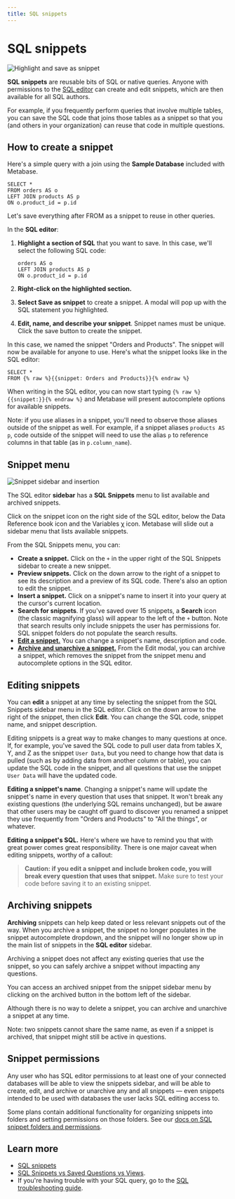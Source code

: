 ```yaml
---
title: SQL snippets
---
```


# SQL snippets

![Highlight and save as snippet](./images/sql-snippets/highlight_and_save_as_snippet.gif)

**SQL snippets** are reusable bits of SQL or native queries. Anyone with permissions to the [SQL editor](writing-sql.md) can create and edit snippets, which are then available for all SQL authors.

For example, if you frequently perform queries that involve multiple tables, you can save the SQL code that joins those tables as a snippet so that you (and others in your organization) can reuse that code in multiple questions.

## How to create a snippet

Here's a simple query with a join using the **Sample Database** included with Metabase.

```
SELECT *
FROM orders AS o
LEFT JOIN products AS p
ON o.product_id = p.id
```

Let's save everything after FROM as a snippet to reuse in other queries.

In the **SQL editor**:

1. **Highlight a section of SQL** that you want to save. In this case, we'll select the following SQL code:

    ```
    orders AS o
    LEFT JOIN products AS p
    ON o.product_id = p.id
    ```

2. **Right-click on the highlighted section.**
3. **Select Save as snippet** to create a snippet. A modal will pop up with the SQL statement you highlighted.
4. **Edit, name, and describe your snippet**. Snippet names must be unique. Click the save button to create the snippet.

In this case, we named the snippet "Orders and Products". The snippet will now be available for anyone to use. Here's what the snippet looks like in the SQL editor:

```
SELECT *
FROM {% raw %}{{snippet: Orders and Products}}{% endraw %}
```

When writing in the SQL editor, you can now start typing `{% raw %}{{snippet:}}{% endraw %}` and Metabase will present autocomplete options for available snippets.

Note: if you use aliases in a snippet, you'll need to observe those aliases outside of the snippet as well. For example, if a snippet aliases `products AS p`, code outside of the snippet will need to use the alias `p` to reference columns in that table (as in `p.column_name`).

## Snippet menu

![Snippet sidebar and insertion](./images/sql-snippets/snippet_sidebar_and_insertion.gif)

The SQL editor **sidebar** has a **SQL Snippets** menu to list available and archived snippets.

Click on the snippet icon on the right side of the SQL editor, below the Data Reference book icon and the Variables χ icon. Metabase will slide out a sidebar menu that lists available snippets.

From the SQL Snippets menu, you can:

- **Create a snippet.** Click on the `+` in the upper right of the SQL Snippets sidebar to create a new snippet.
- **Preview snippets.** Click on the down arrow to the right of a snippet to see its description and a preview of its SQL code. There's also an option to edit the snippet.
- **Insert a snippet.** Click on a snippet's name to insert it into your query at the cursor's current location.
- **Search for snippets**. If you've saved over 15 snippets, a **Search** icon (the classic magnifying glass) will appear to the left of the `+` button. Note that search results only include snippets the user has permissions for. SQL snippet folders do not populate the search results.
- [**Edit a snippet.**](#editing-snippets) You can change a snippet's name, description and code.
- [**Archive and unarchive a snippet.**](#archiving-snippets) From the Edit modal, you can archive a snippet, which removes the snippet from the snippet menu and autocomplete options in the SQL editor.

## Editing snippets

You can **edit** a snippet at any time by selecting the snippet from the SQL Snippets sidebar menu in the SQL editor. Click on the down arrow to the right of the snippet, then click **Edit**. You can change the SQL code, snippet name, and snippet description.

Editing snippets is a great way to make changes to many questions at once. If, for example, you've saved the SQL code to pull user data from tables X, Y, and Z as the snippet `User Data`, but you need to change how that data is pulled (such as by adding data from another column or table), you can update the SQL code in the snippet, and all questions that use the snippet `User Data` will have the updated code.

**Editing a snippet's name**. Changing a snippet's name will update the snippet's name in every question that uses that snippet. It won't break any existing questions (the underlying SQL remains unchanged), but be aware that other users may be caught off guard to discover you renamed a snippet they use frequently from "Orders and Products" to "All the things", or whatever.

**Editing a snippet's SQL.** Here's where we have to remind you that with great power comes great responsibility. There is one major caveat when editing snippets, worthy of a callout:

> **Caution: if you edit a snippet and include broken code, you will break every question that uses that snippet.** Make sure to test your code before saving it to an existing snippet.

## Archiving snippets

**Archiving** snippets can help keep dated or less relevant snippets out of the way. When you archive a snippet, the snippet no longer populates in the snippet autocomplete dropdown, and the snippet will no longer show up in the main list of snippets in the **SQL editor** sidebar.

Archiving a snippet does not affect any existing queries that use the snippet, so you can safely archive a snippet without impacting any questions.

You can access an archived snippet from the snippet sidebar menu by clicking on the archived button in the bottom left of the sidebar.

Although there is no way to delete a snippet, you can archive and unarchive a snippet at any time.

Note: two snippets cannot share the same name, as even if a snippet is archived, that snippet might still be active in questions.

## Snippet permissions

Any user who has SQL editor permissions to at least one of your connected databases will be able to view the snippets sidebar, and will be able to create, edit, and archive or unarchive any and all snippets — even snippets intended to be used with databases the user lacks SQL editing access to.

Some plans contain additional functionality for organizing snippets into folders and setting permissions on those folders. See our [docs on SQL snippet folders and permissions](../enterprise-guide/sql-snippets.html).

## Learn more

- [SQL snippets](https://www.metabase.com/learn/building-analytics/sql-templates/sql-snippets.html)
- [SQL Snippets vs Saved Questions vs Views](https://www.metabase.com/learn/building-analytics/sql-templates/organizing-sql.html).
- If you're having trouble with your SQL query, go to the [SQL troubleshooting guide](../troubleshooting-guide/sql.html).
